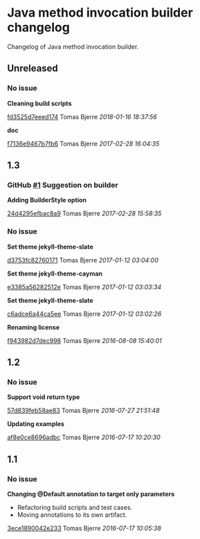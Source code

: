 
 # Java method invocation builder changelog

Changelog of Java method invocation builder.

## Unreleased
### No issue

**Cleaning build scripts**


[fd3525d7eeed174](https://github.com/tomasbjerre/java-method-invocation-builder/commit/fd3525d7eeed174) Tomas Bjerre *2018-01-16 18:37:56*

**doc**


[f7136e9467b7fb6](https://github.com/tomasbjerre/java-method-invocation-builder/commit/f7136e9467b7fb6) Tomas Bjerre *2017-02-28 16:04:35*


## 1.3
### GitHub [#1](https://github.com/tomasbjerre/java-method-invocation-builder/issues/1) Suggestion on builder

**Adding BuilderStyle option**


[24d4295efbac8a9](https://github.com/tomasbjerre/java-method-invocation-builder/commit/24d4295efbac8a9) Tomas Bjerre *2017-02-28 15:58:35*


### No issue

**Set theme jekyll-theme-slate**


[d3753fc82760171](https://github.com/tomasbjerre/java-method-invocation-builder/commit/d3753fc82760171) Tomas Bjerre *2017-01-12 03:04:00*

**Set theme jekyll-theme-cayman**


[e3385a56282512e](https://github.com/tomasbjerre/java-method-invocation-builder/commit/e3385a56282512e) Tomas Bjerre *2017-01-12 03:03:34*

**Set theme jekyll-theme-slate**


[c6adce6a44ca5ee](https://github.com/tomasbjerre/java-method-invocation-builder/commit/c6adce6a44ca5ee) Tomas Bjerre *2017-01-12 03:02:26*

**Renaming license**


[f943982d7dec998](https://github.com/tomasbjerre/java-method-invocation-builder/commit/f943982d7dec998) Tomas Bjerre *2016-08-08 15:40:01*


## 1.2
### No issue

**Support void return type**


[57d839feb58ae83](https://github.com/tomasbjerre/java-method-invocation-builder/commit/57d839feb58ae83) Tomas Bjerre *2016-07-27 21:51:48*

**Updating examples**


[af8e0ce8696adbc](https://github.com/tomasbjerre/java-method-invocation-builder/commit/af8e0ce8696adbc) Tomas Bjerre *2016-07-17 10:20:30*


## 1.1
### No issue

**Changing @Default annotation to target only parameters**

 * Refactoring build scripts and test cases. 
 * Moving annotations to its own artifact. 

[3ece1890042e233](https://github.com/tomasbjerre/java-method-invocation-builder/commit/3ece1890042e233) Tomas Bjerre *2016-07-17 10:05:38*


 